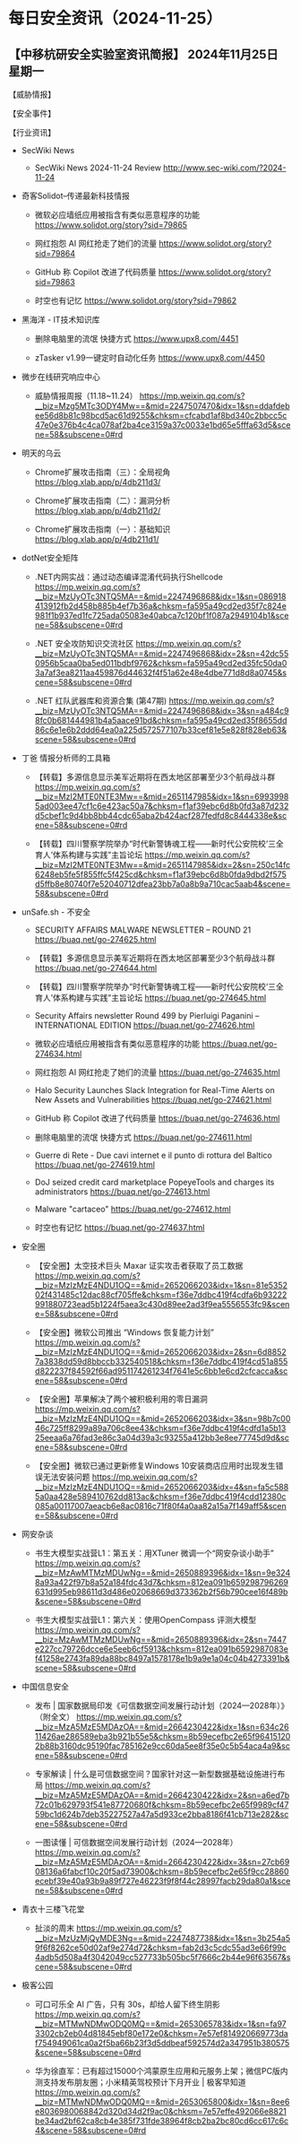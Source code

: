 # 每日安全资讯（2024-11-25）

【中移杭研安全实验室资讯简报】
2024年11月25日 星期一
---------------------------
【威胁情报】

【安全事件】

【行业资讯】

- SecWiki News
  - SecWiki News 2024-11-24 Review
http://www.sec-wiki.com/?2024-11-24

- 奇客Solidot–传递最新科技情报
  - 微软必应墙纸应用被指含有类似恶意程序的功能
https://www.solidot.org/story?sid=79865

  - 网红抱怨 AI 网红抢走了她们的流量
https://www.solidot.org/story?sid=79864

  - GitHub 称 Copilot 改进了代码质量
https://www.solidot.org/story?sid=79863

  - 时空也有记忆
https://www.solidot.org/story?sid=79862

- 黑海洋 - IT技术知识库
  - 删除电脑里的流氓 快捷方式
https://www.upx8.com/4451

  - zTasker v1.99一键定时自动化任务
https://www.upx8.com/4450

- 微步在线研究响应中心
  - 威胁情报周报（11.18~11.24）
https://mp.weixin.qq.com/s?__biz=Mzg5MTc3ODY4Mw==&mid=2247507470&idx=1&sn=ddafdebee56d8b81c98bcd5ac61d9255&chksm=cfcabd1af8bd340c2bbcc5c47e0e376b4c4ca078af2ba4ce3159a37c0033e1bd65e5fffa63d5&scene=58&subscene=0#rd

- 明天的乌云
  - Chrome扩展攻击指南（三）：全局视角
https://blog.xlab.app/p/4db211d3/

  - Chrome扩展攻击指南（二）：漏洞分析
https://blog.xlab.app/p/4db211d2/

  - Chrome扩展攻击指南（一）：基础知识
https://blog.xlab.app/p/4db211d1/

- dotNet安全矩阵
  - .NET内网实战：通过动态编译混淆代码执行Shellcode
https://mp.weixin.qq.com/s?__biz=MzUyOTc3NTQ5MA==&mid=2247496868&idx=1&sn=086918413912fb2d458b885b4ef7b36a&chksm=fa595a49cd2ed35f7c824e981f1b937ed1fc725ada05083e40abca7c120bf1f087a2949104b1&scene=58&subscene=0#rd

  - .NET 安全攻防知识交流社区
https://mp.weixin.qq.com/s?__biz=MzUyOTc3NTQ5MA==&mid=2247496868&idx=2&sn=42dc550956b5caa0ba5ed011bdbf9762&chksm=fa595a49cd2ed35fc50da03a7af3ea8211aa459876d44632f4f51a62e48e4dbe771d8d8a0745&scene=58&subscene=0#rd

  - .NET 红队武器库和资源合集 (第47期)
https://mp.weixin.qq.com/s?__biz=MzUyOTc3NTQ5MA==&mid=2247496868&idx=3&sn=a484c98fc0b681444981b4a5aace91bd&chksm=fa595a49cd2ed35f8655dd86c6e1e6b2ddd64ea0a225d572577107b33cef81e5e828f828eb63&scene=58&subscene=0#rd

- 丁爸 情报分析师的工具箱
  - 【转载】多源信息显示美军近期将在西太地区部署至少3个航母战斗群
https://mp.weixin.qq.com/s?__biz=MzI2MTE0NTE3Mw==&mid=2651147985&idx=1&sn=69939985ad003ee47cf1c6e423ac50a7&chksm=f1af39ebc6d8b0fd3a87d232d5cbef1c9d4bb8bb44cdc65aba2b424acf287fedfd8c8444338e&scene=58&subscene=0#rd

  - 【转载】四川警察学院举办“时代新警铸魂工程——新时代公安院校‘三全育人’体系构建与实践”主旨论坛
https://mp.weixin.qq.com/s?__biz=MzI2MTE0NTE3Mw==&mid=2651147985&idx=2&sn=250c14fc6248eb5fe5f855ffc5f425cd&chksm=f1af39ebc6d8b0fda9dbd2f575d5ffb8e80740f7e52040712dfea23bb7a0a8b9a710cac5aab4&scene=58&subscene=0#rd

- unSafe.sh - 不安全
  - SECURITY AFFAIRS MALWARE NEWSLETTER – ROUND 21
https://buaq.net/go-274625.html

  - 【转载】多源信息显示美军近期将在西太地区部署至少3个航母战斗群
https://buaq.net/go-274644.html

  - 【转载】四川警察学院举办“时代新警铸魂工程——新时代公安院校‘三全育人’体系构建与实践”主旨论坛
https://buaq.net/go-274645.html

  - Security Affairs newsletter Round 499 by Pierluigi Paganini – INTERNATIONAL EDITION
https://buaq.net/go-274626.html

  - 微软必应墙纸应用被指含有类似恶意程序的功能
https://buaq.net/go-274634.html

  - 网红抱怨 AI 网红抢走了她们的流量
https://buaq.net/go-274635.html

  - Halo Security Launches Slack Integration for Real-Time Alerts on New Assets and Vulnerabilities
https://buaq.net/go-274621.html

  - GitHub 称 Copilot 改进了代码质量
https://buaq.net/go-274636.html

  - 删除电脑里的流氓 快捷方式
https://buaq.net/go-274611.html

  - Guerre di Rete - Due cavi internet e il punto di rottura del Baltico
https://buaq.net/go-274619.html

  - DoJ seized credit card marketplace PopeyeTools and charges its administrators
https://buaq.net/go-274613.html

  - Malware "cartaceo"
https://buaq.net/go-274612.html

  - 时空也有记忆
https://buaq.net/go-274637.html

- 安全圈
  - 【安全圈】太空技术巨头 Maxar 证实攻击者获取了员工数据
https://mp.weixin.qq.com/s?__biz=MzIzMzE4NDU1OQ==&mid=2652066203&idx=1&sn=81e535202f431485c12dac88cf705ffe&chksm=f36e7ddbc419f4cdfa6b93222991880723ead5b1224f5aea3c430d89ee2ad3f9ea5556553fc9&scene=58&subscene=0#rd

  - 【安全圈】微软公司推出 “Windows 恢复能力计划”
https://mp.weixin.qq.com/s?__biz=MzIzMzE4NDU1OQ==&mid=2652066203&idx=2&sn=6d88527a3838dd59d8bbccb332540518&chksm=f36e7ddbc419f4cd51a855d822237f84592f66ad951174261234f7641e5c6bb1e6cd2cfcacca&scene=58&subscene=0#rd

  - 【安全圈】苹果解决了两个被积极利用的零日漏洞
https://mp.weixin.qq.com/s?__biz=MzIzMzE4NDU1OQ==&mid=2652066203&idx=3&sn=98b7c0046c725ff8299a89a706c8ee43&chksm=f36e7ddbc419f4cdfd1a5b1325eeaa6a76fad3e86c3a04d39a3c93255a412bb3e8ee77745d9d&scene=58&subscene=0#rd

  - 【安全圈】微软已通过更新修复Windows 10安装商店应用时出现发生错误无法安装问题
https://mp.weixin.qq.com/s?__biz=MzIzMzE4NDU1OQ==&mid=2652066203&idx=4&sn=fa5c5885a0aa428e589410762dd813ac&chksm=f36e7ddbc419f4cdd12380c085a00117007aeacb6e8ac0816c71f80f4a0aa82a15a7f149aff5&scene=58&subscene=0#rd

- 网安杂谈
  - 书生大模型实战营L1：第五关：用XTuner 微调一个“网安杂谈小助手”
https://mp.weixin.qq.com/s?__biz=MzAwMTMzMDUwNg==&mid=2650889396&idx=1&sn=9e3248a93a422f97b8a52a184fdc43d7&chksm=812ea091b659298796269631d995eb98611d3d486e02068669d373362b2f56b790cee16f489b&scene=58&subscene=0#rd

  - 书生大模型实战营L1：第六关：使用OpenCompass 评测大模型
https://mp.weixin.qq.com/s?__biz=MzAwMTMzMDUwNg==&mid=2650889396&idx=2&sn=7447e227cc79726dcce6e5eeb6cf5913&chksm=812ea091b6592987083ef41258e2743fa89da88bc8497a1578178e1b9a9e1a04c04b4273391b&scene=58&subscene=0#rd

- 中国信息安全
  - 发布 | 国家数据局印发《可信数据空间发展行动计划（2024—2028年）》（附全文）
https://mp.weixin.qq.com/s?__biz=MzA5MzE5MDAzOA==&mid=2664230422&idx=1&sn=634c2611426ae286589eba3b921b55e5&chksm=8b59ecefbc2e65f964151202b88b3160dc95190fac785162e9cc60da5ee8f35e0c5b54aca4a9&scene=58&subscene=0#rd

  - 专家解读 | 什么是可信数据空间？国家针对这一新型数据基础设施进行布局
https://mp.weixin.qq.com/s?__biz=MzA5MzE5MDAzOA==&mid=2664230422&idx=2&sn=a6ed7b72c01b629793f541e87720680f&chksm=8b59ecefbc2e65f9989cf4759bc1d624b7deb35227527a47a5d933ce2bba8186f41cb713e282&scene=58&subscene=0#rd

  - 一图读懂 | 可信数据空间发展行动计划（2024—2028年）
https://mp.weixin.qq.com/s?__biz=MzA5MzE5MDAzOA==&mid=2664230422&idx=3&sn=27cb6908136a6fabcf10c20f5ad73900&chksm=8b59ecefbc2e65f9cc28860ecebf39e40a93b9a89f727e46223f9f8f44c28997facb29da80a1&scene=58&subscene=0#rd

- 青衣十三楼飞花堂
  - 扯淡的周末
https://mp.weixin.qq.com/s?__biz=MzUzMjQyMDE3Ng==&mid=2247487738&idx=1&sn=3b254a59f6f8262ce50d02af9e274d72&chksm=fab2d3c5cdc55ad3e66f99c4adb5d508a4f3042049cc527733b505bc5f7666c2b44e96f63567&scene=58&subscene=0#rd

- 极客公园
  - 可口可乐全 AI 广告，只有 30s，却给人留下终生阴影
https://mp.weixin.qq.com/s?__biz=MTMwNDMwODQ0MQ==&mid=2653065783&idx=1&sn=fa973302cb2eb04d81845ebf80e172e0&chksm=7e57ef814920669773daf754949061ca0a2f5ba66b23f3d5ddbeaf592574d2a347951b380575&scene=58&subscene=0#rd

  - 华为徐直军：已有超过15000个鸿蒙原生应用和元服务上架；微信PC版内测支持发布朋友圈；小米精英驾校预计下月开业 | 极客早知道
https://mp.weixin.qq.com/s?__biz=MTMwNDMwODQ0MQ==&mid=2653065800&idx=1&sn=8ee6e8036980068842d320d34d2f9ac0&chksm=7e57effe492066e8821be34ad2bf62ca8cb4e385f731fde38964f8cb2ba2bc80cd6cc617c6c4&scene=58&subscene=0#rd

